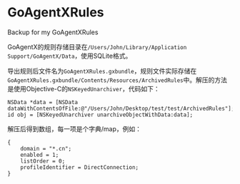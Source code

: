 # GoAgentXRules
Backup for my GoAgentXRules

GoAgentX的规则存储目录在`/Users/John/Library/Application Support/GoAgentX/Data`，使用SQLite格式。

导出规则后文件名为`GoAgentXRules.gxbundle`，规则文件实际存储在`GoAgentXRules.gxbundle/Contents/Resources/ArchivedRules`中。解压的方法是使用Objective-C的`NSKeyedUnarchiver`，代码如下：

```
NSData *data = [NSData dataWithContentsOfFile:@"/Users/John/Desktop/test/test/ArchivedRules"];
id obj = [NSKeyedUnarchiver unarchiveObjectWithData:data];
```

解压后得到数组，每一项是个字典/map，例如：

```
{
    domain = "*.cn";
    enabled = 1;
    listOrder = 0;
    profileIdentifier = DirectConnection;
}
```

